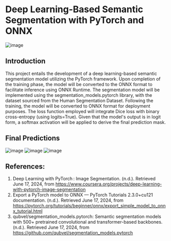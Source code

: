 # Deep Learning-Based Semantic Segmentation with PyTorch and ONNX
![image](https://github.com/Lim-Calculus/Deep-Learning-Based-Semantic-Segmentation-with-PyTorch-and-ONNX/assets/64350431/7e10d50e-0a73-46be-9e99-3d17915d00f8)

## Introduction
This project entails the development of a deep learning-based semantic segmentation model utilizing the PyTorch framework. Upon completion of the training phase, the model will be converted to the ONNX format to facilitate inference using ONNX Runtime. The segmentation model will be implemented using the segmentation_models.pytorch library, with the dataset sourced from the Human Segmentation Dataset. Following the training, the model will be converted to ONNX format for deployment purposes. The loss function employed will integrate Dice loss with binary cross-entropy (using logits=True). Given that the model's output is in logit form, a softmax activation will be applied to derive the final prediction mask.

## Final Predictions
![image](https://github.com/Lim-Calculus/Deep-Learning-Based-Semantic-Segmentation-with-PyTorch-and-ONNX/assets/64350431/d8e32fcf-4d55-4ff5-8605-d5716f6c454d)
![image](https://github.com/Lim-Calculus/Deep-Learning-Based-Semantic-Segmentation-with-PyTorch-and-ONNX/assets/64350431/70fb7bc4-9533-4393-bb7b-78d737b3df1e)
![image](https://github.com/Lim-Calculus/Deep-Learning-Based-Semantic-Segmentation-with-PyTorch-and-ONNX/assets/64350431/841dbb23-99e0-44af-ac6f-22b3d6693fb2)

## References:
1. Deep Learning with PyTorch : Image Segmentation. (n.d.). Retrieved June 17, 2024, from https://www.coursera.org/projects/deep-learning-with-pytorch-image-segmentation
2. Export a PyTorch model to ONNX — PyTorch Tutorials 2.3.0+cu121 documentation. (n.d.). Retrieved June 17, 2024, from https://pytorch.org/tutorials/beginner/onnx/export_simple_model_to_onnx_tutorial.html
3. qubvel/segmentation_models.pytorch: Semantic segmentation models with 500+ pretrained convolutional and transformer-based backbones. (n.d.). Retrieved June 17, 2024, from https://github.com/qubvel/segmentation_models.pytorch






